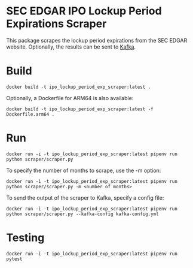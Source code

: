 # SEC EDGAR IPO Lockup Period Expirations Scraper
This package scrapes the lockup period expirations 
from the SEC EDGAR website.
Optionally, the results can be sent to [Kafka](https://kafka.apache.org/).

# Build
```
docker build -t ipo_lockup_period_exp_scraper:latest .
```
Optionally, a Dockerfile for ARM64 is also available:
```
docker build -t ipo_lockup_period_exp_scraper:latest -f Dockerfile.arm64 .
```

# Run
```
docker run -i -t ipo_lockup_period_exp_scraper:latest pipenv run python scraper/scraper.py
```
To specify the number of months to scrape, use the -m option:
```
docker run -i -t ipo_lockup_period_exp_scraper:latest pipenv run python scraper/scraper.py -m <number of months>
```
To send the output of the scraper to Kafka, specify a config file:
```
docker run -i -t ipo_lockup_period_exp_scraper:latest pipenv run python scraper/scraper.py --kafka-config kafka-config.yml
```

# Testing
```
docker run -i -t ipo_lockup_period_exp_scraper:latest pipenv run pytest
```